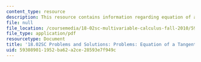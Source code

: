 ```yaml
---
content_type: resource
description: This resource contains information regarding equation of a tangent plane.
file: null
file_location: /coursemedia/18-02sc-multivariable-calculus-fall-2010/593089011952ba62a2ce28593e7f949c_MIT18_02SC_pb_44_comb.pdf
file_type: application/pdf
resourcetype: Document
title: '18.02SC Problems and Solutions: Problems: Equation of a Tangent Plane'
uid: 59308901-1952-ba62-a2ce-28593e7f949c
---
```

